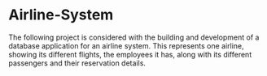 # Airline-System
The following project is considered with the building and development of a database application for an airline system. This represents one airline, showing its different flights, the employees it has, along with its different passengers and their reservation details.
